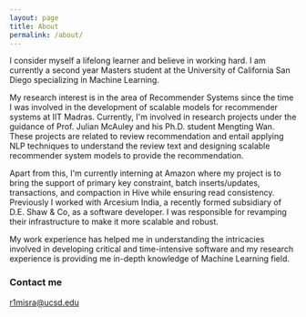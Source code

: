```yaml
---
layout: page
title: About
permalink: /about/
---
```


I consider myself a lifelong learner and believe in working hard. I am currently a second year Masters student at the University of California San Diego specializing in Machine Learning. 

My research interest is in the area of Recommender Systems since the time I was involved in the development of scalable models for recommender systems at IIT Madras. Currently, I'm involved in research projects under the guidance of Prof. Julian McAuley and his Ph.D. student Mengting Wan. These projects are related to review recommendation and entail applying NLP techniques to understand the review text and designing scalable recommender system models to provide the recommendation. 

Apart from this, I'm currently interning at Amazon where my project is to bring the support of primary key constraint, batch inserts/updates, transactions, and compaction in Hive while ensuring read consistency. Previously I worked with Arcesium India, a recently formed subsidiary of D.E. Shaw & Co, as a software developer. I was responsible for revamping their infrastructure to make it more scalable and robust. 

My work experience has helped me in understanding the intricacies involved in developing critical and time-intensive software and my research experience is providing me in-depth knowledge of Machine Learning field.

### Contact me

[r1misra@ucsd.edu](mailto:r1misra@ucsd.edu)
